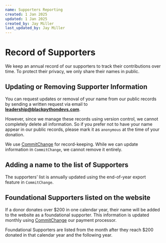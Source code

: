 ```yaml
---
name: Supporters Reporting
created: 1 Jan 2025
updated: 1 Jan 2025
created_by: Jay Miller
last_updated_by: Jay Miller
---
```


# Record of Supporters

We keep an annual record of our supporters to track their contributions over time. To protect their privacy, we only share their names in public.

## Updating or Removing Supporter Information

You can request updates or removal of your name from our public records by sending a written request via email to **leadership@blackpythondevs.com**.

However, since we manage these records using version control, we cannot completely delete all information. So if you prefer not to have your name appear in our public records, please mark it as `anonymous` at the time of your donation.

We use [CommitChange](https://commitchange.com) for record-keeping. While we can update information in `CommitChange`, we cannot remove it entirely.

## Adding a name to the list of Supporters

The supporters’ list is annually updated using the end-of-year export feature in `CommitChange`.

## Foundational Supporters listed on the website

If a donor donates over $200 in one calendar year, their name will be added to the website as a foundational supporter. This information is updated monthly using [CommitChange](https://commitchange.com) our payment processor.

Foundational Supporters are listed from the month after they reach $200 donated in that calendar year and the following year.
